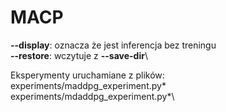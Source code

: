 # MACP

<b>--display</b>: oznacza że jest inferencja bez treningu\
<b>--restore</b>: wczytuje z <b>--save-dir</b>\

Eksperymenty uruchamiane z plików:\
experiments/maddpg_experiment.py*\
experiments/mdaddpg_experiment.py*\


